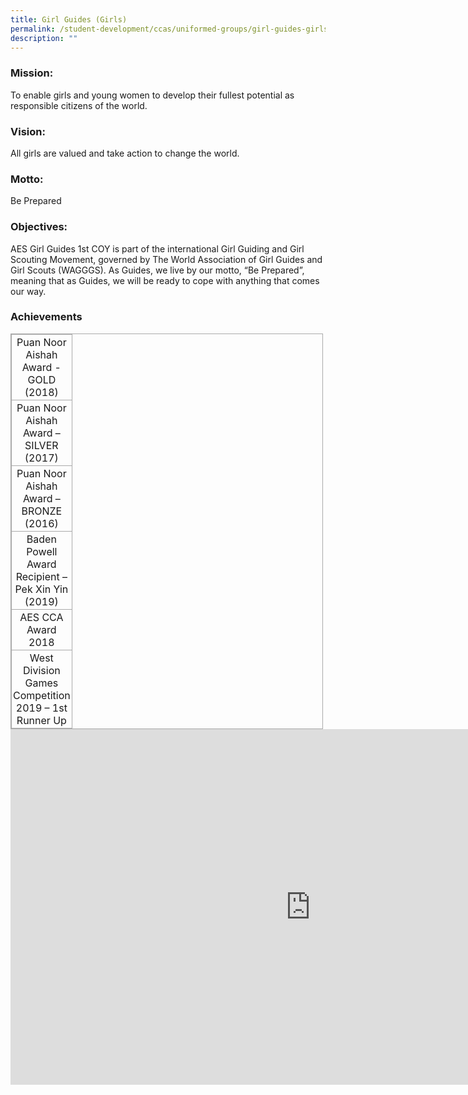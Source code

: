 ```yaml
---
title: Girl Guides (Girls)
permalink: /student-development/ccas/uniformed-groups/girl-guides-girls/
description: ""
---
```

### Mission:

To enable girls and young women to develop their fullest potential as responsible citizens of the world.

  

### Vision:

All girls are valued and take action to change the world.

  

### Motto:

Be Prepared

  

### Objectives:

AES Girl Guides 1st COY is part of the international Girl Guiding and Girl Scouting Movement, governed by The World Association of Girl Guides and Girl Scouts (WAGGGS). As Guides, we live by our motto, “Be Prepared”, meaning that as Guides, we will be ready to cope with anything that comes our way.



  

### Achievements

  

<table style="margin: 0px 10px 0px 0px; outline: 0px; padding: 0px; border-collapse: collapse; float: left; border: 1px solid rgb(170, 170, 170); width: 500px;" class="iveo_table ives_tab_simple3 ive_eobj_left"><tbody style="margin: 0px; outline: 0px; padding: 0px;"><tr style="margin: 0px; outline: 0px; padding: 0px;"><td style="margin: 0px; outline: 0px; padding: 2px; text-align: center; border: 1px solid rgb(170, 170, 170);">Puan Noor Aishah Award - GOLD (2018)</td></tr><tr style="margin: 0px; outline: 0px; padding: 0px;"><td style="margin: 0px; outline: 0px; padding: 2px; text-align: center; border: 1px solid rgb(170, 170, 170);"><span style="margin: 0px; outline: 0px; padding: 0px; text-align: left;">Puan Noor Aishah Award – SILVER (2017)</span></td></tr><tr style="margin: 0px; outline: 0px; padding: 0px;"><td style="margin: 0px; outline: 0px; padding: 2px; text-align: center; border: 1px solid rgb(170, 170, 170);"><span style="margin: 0px; outline: 0px; padding: 0px; text-align: left;">Puan Noor Aishah Award – BRONZE (2016)</span></td></tr><tr style="margin: 0px; outline: 0px; padding: 0px;"><td style="margin: 0px; outline: 0px; padding: 2px; text-align: center; border: 1px solid rgb(170, 170, 170); width: 60px;">Baden Powell Award Recipient – Pek Xin Yin (2019)</td></tr><tr style="margin: 0px; outline: 0px; padding: 0px;"><td style="margin: 0px; outline: 0px; padding: 2px; text-align: center; border: 1px solid rgb(170, 170, 170);"><span style="margin: 0px; outline: 0px; padding: 0px; text-align: left;">AES CCA Award 2018</span></td></tr><tr style="margin: 0px; outline: 0px; padding: 0px;"><td style="margin: 0px; outline: 0px; padding: 2px; text-align: center; border: 1px solid rgb(170, 170, 170);">West Division Games Competition 2019 – 1st Runner Up</td></tr></tbody></table>

<br><br>

<iframe allowfullscreen="true" height="569" width="960" frameborder="0" src="https://docs.google.com/presentation/d/e/2PACX-1vQyDkuznud31isOezvvGMKmwEz2v-k3dHFTSssdi-uN454zBbrYuCtQkM1mzIi-Waodsi_9IfjqWpd7/embed?start=true&amp;loop=true&amp;delayms=10000"></iframe>